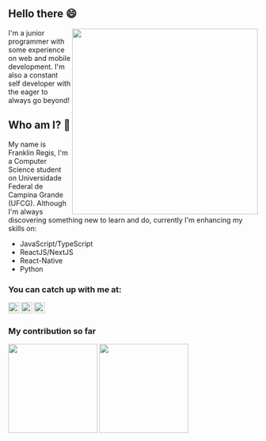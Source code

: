 ## Hello there 😄 

<img align="right" width="375" src="https://user-images.githubusercontent.com/61962950/120808536-8ae73b80-c51f-11eb-9a2f-418fe02d6634.gif"></img>

I'm a junior programmer with some experience on web and mobile development. I'm also a constant self developer with the eager to always go beyond!

## Who am I? 🤔

My name is Franklin Regis, I'm a Computer Science student on Universidade Federal de Campina Grande (UFCG).
Although I'm always discovering something new to learn and do, currently I'm enhancing my skills on:
  * JavaScript/TypeScript
  * ReactJS/NextJS
  * React-Native
  * Python
  

### You can catch up with me at:

[<img src="https://img.shields.io/website-up-down-green-red/http/monip.org.svg" height="22" />](http://franklinregis.vercel.app)
[<img src="https://img.shields.io/badge/-LinkedIn-blue?style=flat-square&logo=Linkedin&logoColor=white&link=https://www.linkedin.com/in/franklin-regis/" height="22" title="LinkedIn" />](https://www.linkedin.com/in/franklin-regis/)
[<img src="https://img.shields.io/badge/Discord-7289DA?style=for-the-badge&logo=discord&logoColor=white" height="22" />](https://discord.com/users/502633304491819018)
<!--
[<img src="https://img.shields.io/badge/-Instagram-purple?style=flat-square&logo=Instagram&logoColor=white&link=https://www.instagram.com/franklingg1" height="22" title="Instagram" />](https://www.instagram.com/franklingg1)
-->

### My contribution so far
<div>
  <a href="https://github.com/franklingg"><img height="180em" src="http://github-readme-stats-theta-azure-85.vercel.app/api?username=franklingg&show_icons=true&theme=dracula&include_all_commits=true&count_private=true"/></a>
  <a href="https://github.com/franklingg"><img height="180em" src="https://github-readme-stats-theta-azure-85.vercel.app/api/top-langs/?username=franklingg&hide=jupyter%20notebook,haskell,prolog&layout=compact&langs_count=5&count_private=true&theme=dracula"/>
</div>
